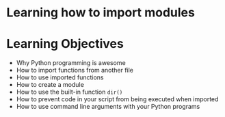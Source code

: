 # Learning how to import modules

# Learning Objectives

- Why Python programming is awesome
- How to import functions from another file
- How to use imported functions
- How to create a module
- How to use the built-in function `dir()`
- How to prevent code in your script from being executed when imported
- How to use command line arguments with your Python programs
